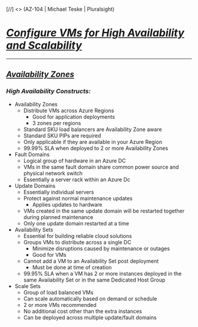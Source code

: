 [//] <> (AZ-104 | Michael Teske | Pluralsight)

# <ins>***Configure VMs for High Availability and Scalability***</ins>
---

## <ins>*Availability Zones*</ins>

### *High Availability Constructs:*

- Availability Zones
  - Distribute VMs across Azure Regions
    - Good for application deployments
    - 3 zones per regions
  - Standard SKU load balancers are Availability Zone aware
  - Standard SKU PIPs are required
  - Only applicable if they are available in your Azure Region
  - 99.99% SLA when deployed to 2 or more Availability Zones
- Fault Domains
  - Logical group of hardware in an Azure DC
  - VMs in the same fault domain share common power source and physical network switch
  - Essentially a server rack within an Azure Dc
- Update Domains
  - Essentially individual servers
  - Protect against normal maintenance updates
    - Applies updates to hardware
  - VMs created in the same update domain will be restarted together during planned maintenance
  - Only one update domain restarted at a time
- Availability Sets
  - Essential for building reliable cloud solutions
  - Groups VMs to distribute across a single DC
    - Minimize disruptions caused by maintenance or outages
    - Good for VMs
  - Cannot add a VM to an Availability Set post deployment
    - Must be done at time of creation
  - 99.95% SLA when a VM has 2 or more instances deployed in the same Availability Set or in the same Dedicated Host Group
- Scale Sets
  - Group of load balanced VMs
  - Can scale automatically based on demand or schedule
  - 2 or more VMs recommended
  - No additional cost other than the extra instances
  - Can be deployed across multiple update/fault domains

